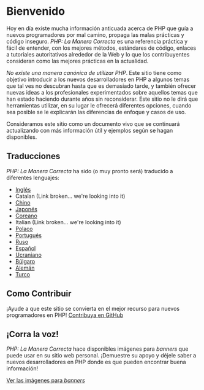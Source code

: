 # Bienvenido

Hoy en día existe mucha información anticuada acerca de PHP que guía a nuevos programadores por mal camino, propaga las malas prácticas y código inseguro. _PHP: La Manera Correcta_ es una referencia práctica y fácil de entender, con los mejores métodos, estándares de código, enlaces a tutoriales autoritativos alrededor de la Web y lo que los contribuyentes consideran como las mejores prácticas en la actualidad.

_No existe una manera canónica de utilizar PHP_. Este sitio tiene como objetivo introducir a los nuevos desarrolladores en PHP a algunos temas que tal ves no descubran hasta que es demasiado tarde, y también ofrecer nuevas ideas a los profesionales experimentados sobre aquellos temas que han estado haciendo durante años sin reconsiderar. Este sitio no le dirá que herramientas utilizar, en su lugar le ofrecerá diferentes opciones, cuando sea posible se le explicarán las diferencias de enfoque y casos de uso.

Consideramos este sitio como un documento vivo que se continuará actualizando con más información útil y ejemplos según se hagan disponibles.

## Traducciones

_PHP: La Manera Correcta_ ha sido (o muy pronto será) traducido a diferentes lenguajes:

* [Inglés](http://www.phptherightway.com)
* Catalan (Link broken... we're looking into it)
* [Chino](http://wulijun.github.com/php-the-right-way)
* [Japonés](http://ja.phptherightway.com)
* [Coreano](http://wafe.github.io/php-the-right-way/)
* Italian (Link broken... we're looking into it)
* [Polaco](http://pl.phptherightway.com/)
* [Portugués](http://br.phptherightway.com/)
* [Ruso](http://getjump.github.io/ru-php-the-right-way)
* [Español](http://lamaneracorrecta.php.org.ve/)
* [Ucraniano](http://iflista.github.com/php-the-right-way/)
* [Búlgaro](http://bg.phptherightway.com/)
* [Alemán](http://rwetzlmayr.github.io/php-the-right-way/)
* [Turco](http://hkulekci.github.io/php-the-right-way/)

## Como Contribuir

¡Ayude a que este sitio se convierta en el mejor recurso para nuevos programadores en PHP! [Contribuya en GitHub][1]

## ¡Corra la voz!

_PHP: La Manera Correcta_ hace disponibles imágenes para _banners_ que puede usar en su sitio web personal. ¡Demuestre su apoyo y déjele saber a nuevos desarrolladores en PHP donde es que pueden encontrar buena información!

[Ver las imágenes para _banners_][2]

[1]: https://github.com/codeguy/php-the-right-way/tree/gh-pages
[2]: /banners.html
